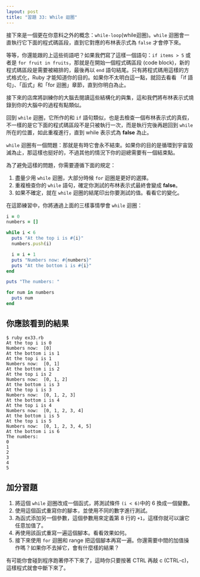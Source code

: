 ```yaml
---
layout: post
title: "習題 33: While 迴圈"
---
```


接下來是一個更在你意料之外的概念：`while-loop`(while迴圈)。`while` 迴圈會一直執行它下面的程式碼區段，直到它對應的布林表示式為 ``false`` 才會停下來。

等等，你還能跟的上這些術語吧？如果我們寫了這樣一個語句：`if items > 5` 或者是 `for fruit in fruits`，那就是在開始一個程式碼區段 (code block)，新的程式碼區段是需要被縮排的，最後再以 `end` 語句結尾。只有將程式碼用這樣的方式格式化，Ruby 才能知道你的目的。如果你不太明白這一點，就回去看看 「if 語句」、「函式」和「for 迴圈」章節，直到你明白為止。

接下來的店席將訓練你的大腦去閱讀這些結構化的與集，這和我們將布林表示式燒錄到你的大腦中的過程有點類似。

回到 `while` 迴圈，它所作的和 `if` 語句類似，也是去檢查一個布林表示式的真假，不一樣的是它下面的程式碼區段不是只被執行一次，而是執行完後再趟回到 `while` 所在的位置，如此重複進行，直到 while 表示式為 **false** 為止。

`while` 迴圈有一個問題：那就是有時它會永不結束。如果你的目的是循環到宇宙毀滅為止，那這樣也挺好的，不過其他的情況下你的迴總需要有一個結束點。

為了避免這樣的問題，你需要遵循下面的規定：

1. 盡量少用 `while` 迴圈，大部分時候 `for` 迴圈是更好的選擇。
2. 重複檢查你的 `while` 語句，確定你測試的布林表示式最終會變成 **false**。
3. 如果不確定，就在 `while` 迴圈的結尾印出你要測試的值。看看它的變化。

在這節練習中，你將通過上面的三樣事情學會 `while` 迴圈：

```ruby
i = 0
numbers = []

while i < 6
  puts "At the top i is #{i}"
  numbers.push(i)

  i = i + 1
  puts "Numbers now: #{numbers}"
  puts "At the bottom i is #{i}"
end

puts "The numbers: "

for num in numbers
  puts num
end
```

## 你應該看到的結果

    $ ruby ex33.rb
    At the top i is 0
    Numbers now:  [0]
    At the bottom i is 1
    At the top i is 1
    Numbers now:  [0, 1]
    At the bottom i is 2
    At the top i is 2
    Numbers now:  [0, 1, 2]
    At the bottom i is 3
    At the top i is 3
    Numbers now:  [0, 1, 2, 3]
    At the bottom i is 4
    At the top i is 4
    Numbers now:  [0, 1, 2, 3, 4]
    At the bottom i is 5
    At the top i is 5
    Numbers now:  [0, 1, 2, 3, 4, 5]
    At the bottom i is 6
    The numbers: 
    0
    1
    2
    3
    4
    5

## 加分習題

1. 將這個 `while` 迴圈改成一個函式，將測試條件 `(i < 6)`中的 6 換成一個變數。
2. 使用這個函式重寫你的腳本，並使用不同的數字進行測試。
3. 為函式添加另一個參數，這個參數用來定義第 8 行的 `+1`，這樣你就可以讓它任意加值了。
4. 再使用該函式重寫一遍這個腳本。看看效果如何。
5. 接下來使用 `for` 迴圈和 range 把這個腳本再寫一遍。你還需要中間的加值操作嗎？如果你不去掉它，會有什麼樣的結果？

有可能你會碰到程序跑著停不下來了，這時你只要按著 CTRL 再敲 c (CTRL-c)，這樣程式就會中斷下來了。

